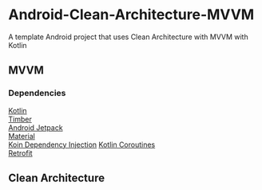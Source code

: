 # Android-Clean-Architecture-MVVM
A template Android project that uses Clean Architecture with MVVM with Kotlin


## MVVM


### Dependencies
[Kotlin]()</br>
[Timber]()</br>
[Android Jetpack]()</br>
[Material]()</br>
[Koin Dependency Injection]()
[Kotlin Coroutines]()</br>
[Retrofit]()


## Clean Architecture
